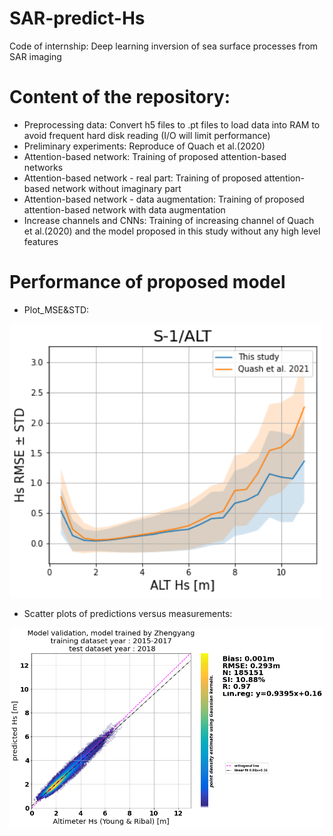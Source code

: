 # SAR-predict-Hs
Code of internship: Deep learning inversion of sea surface processes from SAR imaging

# Content of the repository:

- Preprocessing data: Convert h5 files to .pt files to load data into RAM to avoid frequent hard disk reading (I/O will limit performance)
- Preliminary experiments: Reproduce of Quach et al.(2020)
- Attention-based network: Training of proposed attention-based networks
- Attention-based network - real part: Training of proposed attention-based network without imaginary part
- Attention-based network - data augmentation: Training of proposed attention-based network with data augmentation
- Increase channels and CNNs: Training of increasing channel of Quach et al.(2020) and the model proposed in this study without any high level features

# Performance of proposed model

- Plot_MSE&STD:

<img src="https://github.com/LANZhengyang/SAR-predict-Hs/blob/main/Image/Plot_MSE%26STD.png" width="500">

- Scatter plots of predictions versus measurements:

<img src="https://github.com/LANZhengyang/SAR-predict-Hs/blob/main/Image/Scatter_plots_of_predictions_versus_measurements.png" width="1000">
